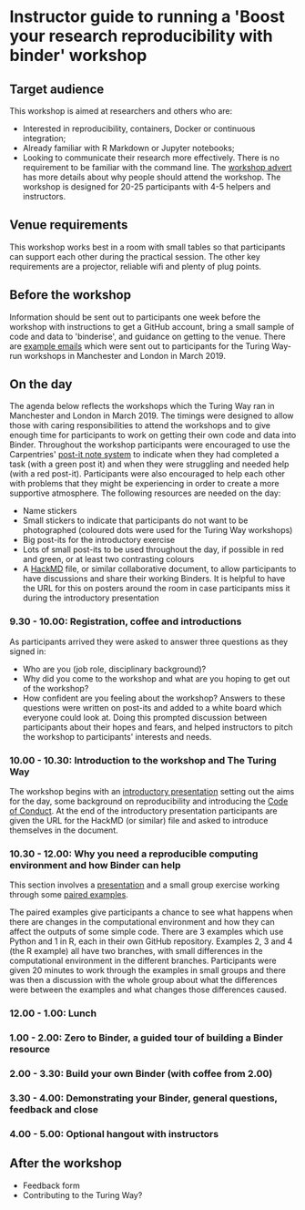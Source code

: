 # Instructor guide to running a 'Boost your research reproducibility with binder' workshop

## Target audience
This workshop is aimed at researchers and others who are:
* Interested in reproducibility, containers, Docker or continuous integration;
* Already familiar with R Markdown or Jupyter notebooks;
* Looking to communicate their research more effectively.
There is no requirement to be familiar with the command line. The [workshop advert](workshop_advert.md) has more details about why people should attend the workshop.
The workshop is designed for 20-25 participants with 4-5 helpers and instructors.

## Venue requirements
This workshop works best in a room with small tables so that participants can support each other during the practical session. The other key requirements are a projector, reliable wifi and plenty of plug points.

## Before the workshop
Information should be sent out to participants one week before the workshop with instructions to get a GitHub account, bring a small sample of code and data to 'binderise', and guidance on getting to the venue. There are [example emails](before_workshop.md) which were sent out to participants for the Turing Way-run workshops in Manchester and London in March 2019.


## On the day
The agenda below reflects the workshops which the Turing Way ran in Manchester and London in March 2019. 
The timings were designed to allow those with caring responsibilities to attend the workshops and to give enough time for participants to work on getting their own code and data into Binder.
Throughout the workshop participants were encouraged to use the Carpentries' [post-it note system](https://software-carpentry.org/blog/2015/03/teaching-tips.html) to indicate when they had completed a task (with a green post it) and when they were struggling and needed help (with a red post-it). Participants were also encouraged to help each other with problems that they might be experiencing in order to create a more supportive atmosphere.
The following resources are needed on the day: 
* Name stickers
* Small stickers to indicate that participants do not want to be photographed (coloured dots were used for the Turing Way workshops)
* Big post-its for the introductory exercise
* Lots of small post-its to be used throughout the day, if possible in red and green, or at least two contrasting colours
* A [HackMD](https://hackmd.io/) file, or similar collaborative document, to allow participants to have discussions and share their working Binders. It is helpful to have the URL for this on posters around the room in case participants miss it during the introductory presentation

### 9.30 - 10.00: Registration, coffee and introductions
As participants arrived they were asked to answer three questions as they signed in:
* Who are you (job role, disciplinary background)?
* Why did you come to the workshop and what are you hoping to get out of the workshop?
* How confident are you feeling about the workshop?
Answers to these questions were written on post-its and added to a white board which everyone could look at. Doing this prompted discussion between participants about their hopes and fears, and helped instructors to pitch the workshop to participants' interests and needs.

### 10.00 - 10.30: Introduction to the workshop and The Turing Way
The workshop begins with an [introductory presentation](/workshop-presentations/PRE_IntroBoostResReproBinder_ATI.pdf) setting out the aims for the day, some background on reproducibility and introducing the [Code of Conduct](https://github.com/alan-turing-institute/the-turing-way/blob/master/CODE_OF_CONDUCT.md). At the end of the introductory presentation participants are given the URL for the HackMD (or similar) file and asked to introduce themselves in the document.

### 10.30 - 12.00: Why you need a reproducible computing environment and how Binder can help
This section involves a [presentation](/workshop-presentations/ReproducibleComputationalEnvironment.pdf) and a small group exercise working through some [paired examples](paired_examples.md). 

The paired examples give participants a chance to see what happens when there are changes in the computational environment and how they can affect the outputs of some simple code. There are 3 examples which use Python and 1 in R, each in their own GitHub repository. Examples 2, 3 and 4 (the R example) all have two branches, with small differences in the computational environment in the different branches.  Participants were given 20 minutes to work through the examples in small groups and there was then a discussion with the whole group about what the differences were between the examples and what changes those differences caused. 

### 12.00 - 1.00: Lunch

### 1.00 - 2.00: Zero to Binder, a guided tour of building a Binder resource


### 2.00 - 3.30: Build your own Binder (with coffee from 2.00)

### 3.30 - 4.00: Demonstrating your Binder, general questions, feedback and close

### 4.00 - 5.00: Optional hangout with instructors

## After the workshop
* Feedback form
* Contributing to the Turing Way?
